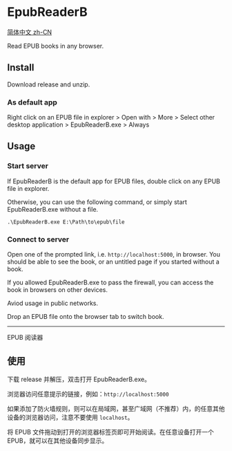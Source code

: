 # EpubReaderB

[简体中文 zh-CN](#使用)

Read EPUB books in any browser.

## Install

Download release and unzip.

### As default app

Right click on an EPUB file in explorer > Open with > More > Select other desktop application > EpubReaderB.exe > Always

## Usage

### Start server

If EpubReaderB is the default app for EPUB files, double click on any EPUB file in explorer.

Otherwise, you can use the following command, or simply start EpubReaderB.exe without a file.

```
.\EpubReaderB.exe E:\Path\to\epub\file
```

### Connect to server

Open one of the prompted link, i.e. `http://localhost:5000`, in browser. You should be able to see the book, or an untitled page if you started without a book.

If you allowed EpubReaderB.exe to pass the firewall, you can access the book in browsers on other devices.

Aviod usage in public networks.

Drop an EPUB file onto the browser tab to switch book.

---

EPUB 阅读器

## 使用

下载 release 并解压，双击打开 EpubReaderB.exe。

浏览器访问任意提示的链接，例如：`http://localhost:5000`

如果添加了防火墙规则，则可以在局域网，甚至广域网（不推荐）内，的任意其他设备的浏览器访问，注意不要使用 `localhost`。

将 EPUB 文件拖动到打开的浏览器标签页即可开始阅读。在任意设备打开一个 EPUB，就可以在其他设备同步显示。
